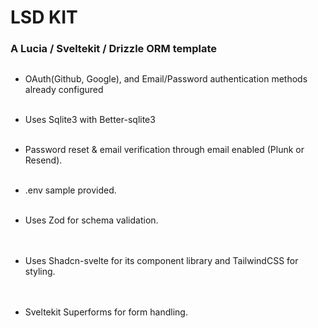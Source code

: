 # LSD KIT

### A Lucia / Sveltekit / Drizzle ORM template

<pre>
</pre>

- OAuth(Github, Google), and Email/Password authentication methods already configured
  \
  &nbsp;

- Uses Sqlite3 with Better-sqlite3
  \
  &nbsp;

- Password reset & email verification through email enabled (Plunk or Resend).
  \
  &nbsp;

- .env sample provided.
  \
  &nbsp;
- Uses Zod for schema validation.  
  \
   &nbsp;

- Uses Shadcn-svelte for its component library and TailwindCSS for styling.  
  \
   &nbsp;
- Sveltekit Superforms for form handling.
  \
   &nbsp;
